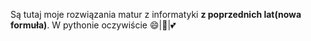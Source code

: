 Są tutaj moje rozwiązania matur z informatyki **z poprzednich lat(nowa formuła)**. W pythonie oczywiście 😄|🐍|💕

